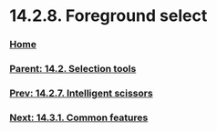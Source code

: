 # 14.2.8. Foreground select

### [Home](./00-home.md)
### [Parent: 14.2. Selection tools](./14-02-00-selection-tools.md)
### [Prev: 14.2.7. Intelligent scissors](./14-02-07-intelligent-scissors.md)
### [Next: 14.3.1. Common features](./14-03-01-common-features.md)
